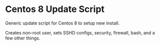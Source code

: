 # Centos 8 Update Script
Generic update script for Centos 8 to setup new install.

Creates non-root user, sets SSHD configs, security, firewall, bash, and a few other things.
